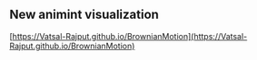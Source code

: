 ## New animint visualization
[https://Vatsal-Rajput.github.io/BrownianMotion](https://Vatsal-Rajput.github.io/BrownianMotion)

